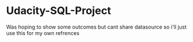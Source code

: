 # Udacity-SQL-Project
Was hoping to show some outcomes but cant share datasource so i'll just use this for my own refrences
